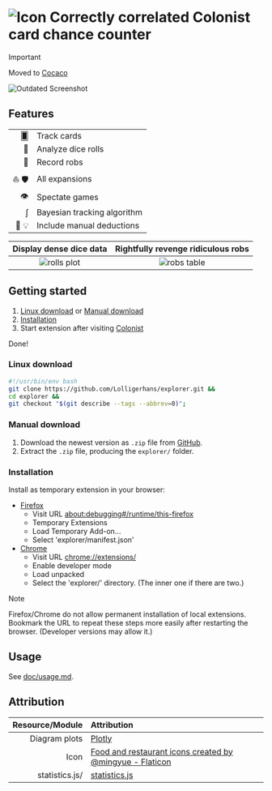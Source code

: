 <!-- markdownlint-disable line-length -->
# ![Icon](assets/coconut_32.png?raw=true) Correctly correlated Colonist card chance counter

> [!IMPORTANT]
> Moved to [Cocaco](https://github.com/Lolligerhans/cocaco)

![Outdated Screenshot](assets/screenshot.png?raw=true)

## Features

| | |
| -: | :- |
| 🂠 | Track cards |
| 🎲 | Analyze dice rolls |
| 🥷 | Record robs |
| ⛵ 🛡 | All expansions |
| 👁 | Spectate games |
| ∫ | Bayesian tracking algorithm |
| 👤 💡 | Include manual deductions |

| Display dense dice data | Rightfully revenge ridiculous robs |
| :-: | :-: |
| ![rolls plot](assets/rolls.png?raw=true) | ![robs table](assets/robs.png?raw=true) |

## Getting started

1. [Linux download](#linux-download) or [Manual download](#manual-download)
2. [Installation](#installation)
3. Start extension after visiting [Colonist][Colonist]

Done!

### Linux download

```bash
#!/usr/bin/env bash
git clone https://github.com/Lolligerhans/explorer.git &&
cd explorer &&
git checkout "$(git describe --tags --abbrev=0)";
```

### Manual download

1. Download the newest version as `.zip` file from
   [GitHub](https://github.com/Lolligerhans/explorer/tags).
2. Extract the `.zip` file, producing the `explorer/` folder.

### Installation

Install as temporary extension in your browser:

- [Firefox](https://extensionworkshop.com/documentation/develop/temporary-installation-in-firefox/ "Tutorial")
  - Visit URL
  [about:debugging#/runtime/this-firefox](about:debugging#/runtime/this-firefox)
  - Temporary Extensions
  - Load Temporary Add-on...
  - Select 'explorer/manifest.json'
- [Chrome](https://www.cnet.com/tech/services-and-software/how-to-install-chrome-extensions-manually/ "Tutorial")
  - Visit URL [chrome://extensions/](chrome://extensions/)
  - Enable developer mode
  - Load unpacked
  - Select the 'explorer/' directory. (The inner one if there are two.)

> [!NOTE]
> Firefox/Chrome do not allow permanent installation of local extensions.
> Bookmark the URL to repeat these steps more easily after restarting the
> browser. (Developer versions may allow it.)

## Usage

See [doc/usage.md](doc/usage.md).

## Attribution

<!-- <a href="https://www.flaticon.com/free-icons/food-and-restaurant" title="food and restaurant icons"> Food and restaurant icons created by @mingyue - Flaticon</a>  -->
| Resource/Module | Attribution |
| -: | :- |
| Diagram plots | [Plotly][Plotly] |
| Icon | [Food and restaurant icons created by @mingyue - Flaticon](https://www.flaticon.com/free-icons/food-and-restaurant "food and restaurant icons") |
| statistics.js/ | [statistics.js](https://thisancog.github.io/statistics.js/index.html "Documentation")|

<!--
 !  ╭─────────────────────────────────────────────────────────────────────────╮
 !  │ Link collection                                                         │
 !  ╰─────────────────────────────────────────────────────────────────────────╯
-->

[Plotly]: https://plotly.com/javascript/ "Plotly homepage"
[Colonist]: https://colonist.io/ "Colonist homepage"
